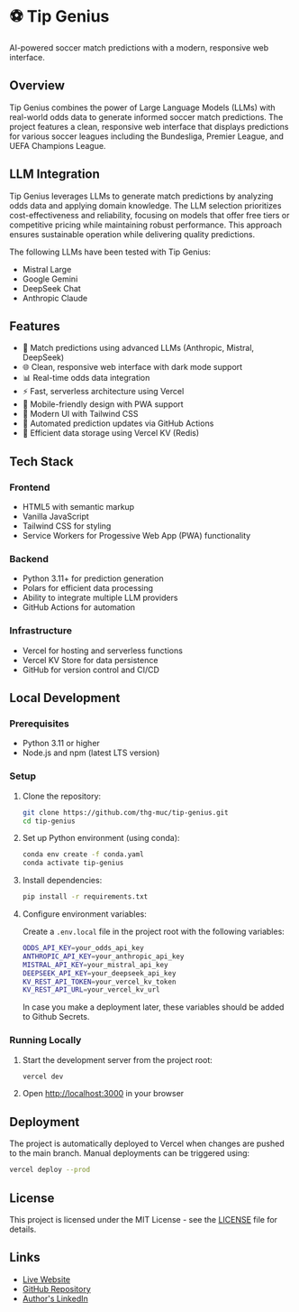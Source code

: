 # ⚽️ Tip Genius

AI-powered soccer match predictions with a modern, responsive web interface.

## Overview

Tip Genius combines the power of Large Language Models (LLMs) with real-world odds data to generate informed soccer match predictions. The project features a clean, responsive web interface that displays predictions for various soccer leagues including the Bundesliga, Premier League, and UEFA Champions League.

## LLM Integration

Tip Genius leverages LLMs to generate match predictions by analyzing odds data and applying domain knowledge. The LLM selection prioritizes cost-effectiveness and reliability, focusing on models that offer free tiers or competitive pricing while maintaining robust performance. This approach ensures sustainable operation while delivering quality predictions.

The following LLMs have been tested with Tip Genius:

- Mistral Large
- Google Gemini
- DeepSeek Chat
- Anthropic Claude

## Features

- 🎯 Match predictions using advanced LLMs (Anthropic, Mistral, DeepSeek)
- 🌐 Clean, responsive web interface with dark mode support
- 📊 Real-time odds data integration
- ⚡️ Fast, serverless architecture using Vercel
- 📱 Mobile-friendly design with PWA support
- 🎨 Modern UI with Tailwind CSS
- 🔄 Automated prediction updates via GitHub Actions
- 💾 Efficient data storage using Vercel KV (Redis)

## Tech Stack

### Frontend

- HTML5 with semantic markup
- Vanilla JavaScript
- Tailwind CSS for styling
- Service Workers for Progessive Web App (PWA) functionality

### Backend

- Python 3.11+ for prediction generation
- Polars for efficient data processing
- Ability to integrate multiple LLM providers
- GitHub Actions for automation

### Infrastructure

- Vercel for hosting and serverless functions
- Vercel KV Store for data persistence
- GitHub for version control and CI/CD

## Local Development

### Prerequisites

- Python 3.11 or higher
- Node.js and npm (latest LTS version)

### Setup

1. Clone the repository:

    ```bash
    git clone https://github.com/thg-muc/tip-genius.git
    cd tip-genius
    ```

2. Set up Python environment (using conda):

    ```bash
    conda env create -f conda.yaml
    conda activate tip-genius
    ```

3. Install dependencies:

    ```bash
    pip install -r requirements.txt
    ```

4. Configure environment variables:

    Create a `.env.local` file in the project root with the following variables:

    ```bash
    ODDS_API_KEY=your_odds_api_key
    ANTHROPIC_API_KEY=your_anthropic_api_key
    MISTRAL_API_KEY=your_mistral_api_key
    DEEPSEEK_API_KEY=your_deepseek_api_key
    KV_REST_API_TOKEN=your_vercel_kv_token
    KV_REST_API_URL=your_vercel_kv_url
    ```

    In case you make a deployment later, these variables should be added to Github Secrets.

### Running Locally

1. Start the development server from the project root:

    ```bash
    vercel dev
    ```

2. Open <http://localhost:3000> in your browser

## Deployment

The project is automatically deployed to Vercel when changes are pushed to the main branch. Manual deployments can be triggered using:

```bash
vercel deploy --prod
```

## License

This project is licensed under the MIT License - see the [LICENSE](LICENSE) file for details.

## Links

- [Live Website](https://tip-genius.vercel.app)
- [GitHub Repository](https://github.com/thg-muc/tip-genius)
- [Author's LinkedIn](http://linkedin.com/in/thomas-glanzer)
